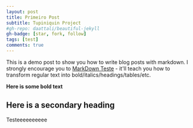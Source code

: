 ```yaml
---
layout: post
title: Primeiro Post
subtitle: Tupiniquin Project
#gh-repo: daattali/beautiful-jekyll
gh-badge: [star, fork, follow]
tags: [test]
comments: true
---
```


This is a demo post to show you how to write blog posts with markdown.  I strongly encourage you to [MarkDown Teste](https://tupiniquin.com.br/) - it'll teach you how to transform regular text into bold/italics/headings/tables/etc.

**Here is some bold text**

## Here is a secondary heading

Testeeeeeeeeee
